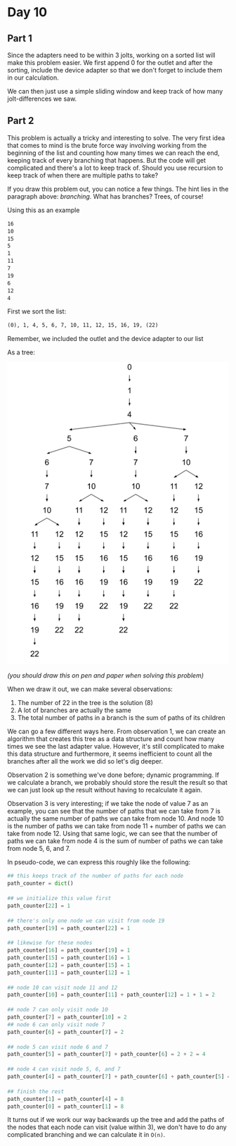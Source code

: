 # Day 10

## Part 1

Since the adapters need to be within 3 jolts, working on a sorted list will make this problem easier. We first append 0 for the outlet and after the sorting, include the device adapter so that we don't forget to include them in our calculation.

We can then just use a simple sliding window and keep track of how many jolt-differences we saw.

## Part 2

This problem is actually a tricky and interesting to solve. The very first idea that comes to mind is the brute force way involving working from the beginning of the list and counting how many times we can reach the end, keeping track of every branching that happens. But the code will get complicated and there's a lot to keep track of. Should you use recursion to keep track of when there are multiple paths to take?

If you draw this problem out, you can notice a few things. The hint lies in the paragraph above: _branching_. What has branches? Trees, of course!

Using this as an example

```txt
16
10
15
5
1
11
7
19
6
12
4
```

First we sort the list:

```txt
(0), 1, 4, 5, 6, 7, 10, 11, 12, 15, 16, 19, (22)
```

Remember, we included the outlet and the device adapter to our list

As a tree:

![tree diagram of example](docs/advent2020day10.png)

_(you should draw this on pen and paper when solving this problem)_

When we draw it out, we can make several observations:

1. The number of 22 in the tree is the solution (8)
1. A lot of branches are actually the same
1. The total number of paths in a branch is the sum of paths of its children

We can go a few different ways here. From observation 1, we can create an algorithm that creates this tree as a data structure and count how many times we see the last adapter value. However, it's still complicated to make this data structure and furthermore, it seems inefficient to count all the branches after all the work we did so let's dig deeper.

Observation 2 is something we've done before; dynamic programming. If we calculate a branch, we probably should store the result the result so that we can just look up the result without having to recalculate it again.

Observation 3 is very interesting; if we take the node of value 7 as an example, you can see that the number of paths that we can take from 7 is actually the same number of paths we can take from node 10. And node 10 is the number of paths we can take from node 11 + number of paths we can take from node 12. Using that same logic, we can see that the number of paths we can take from node 4 is the sum of number of paths we can take from node 5, 6, and 7.

In pseudo-code, we can express this roughly like the following:

```py
## this keeps track of the number of paths for each node
path_counter = dict()

## we initialize this value first
path_counter[22] = 1

## there's only one node we can visit from node 19
path_counter[19] = path_counter[22] = 1

## likewise for these nodes
path_counter[16] = path_counter[19] = 1
path_counter[15] = path_counter[16] = 1
path_counter[12] = path_counter[15] = 1
path_counter[11] = path_counter[12] = 1

## node 10 can visit node 11 and 12
path_counter[10] = path_counter[11] + path_counter[12] = 1 + 1 = 2

## node 7 can only visit node 10
path_counter[7] = path_counter[10] = 2
## node 6 can only visit node 7
path_counter[6] = path_counter[7] = 2

## node 5 can visit node 6 and 7
path_counter[5] = path_counter[7] + path_counter[6] = 2 + 2 = 4

## node 4 can visit node 5, 6, and 7
path_counter[4] = path_counter[7] + path_counter[6] + path_counter[5] = 2 + 2 + 4 = 8

## finish the rest
path_counter[1] = path_counter[4] = 8
path_counter[0] = path_counter[1] = 8
```

It turns out if we work our way backwards up the tree and add the paths of the nodes that each node can visit (value within 3), we don't have to do any complicated branching and we can calculate it in `O(n)`.
